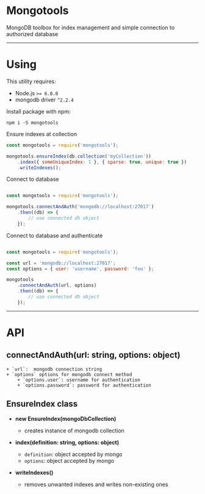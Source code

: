 # Mongotools

MongoDB toolbox for index management and simple connection to authorized database

------------

# Using

This utility requires:

- Node.js `>= 6.0.0`
- mongodb driver `^2.2.4`

Install package with npm:

```
npm i -S mongotools
```

Ensure indexes at collection

```javascript
const mongotools = require('mongotools');

mongotools.ensureIndex(db.collection('myCollection'))
    .index({ someUniqueIndex: 1 }, { sparse: true, unique: true })
    .writeIndexes();
```

Connect to database

```javascript

const mongotools = require('mongotools');

mongotools.connectAndAuth('mongodb://localhost:27017')
    .then((db) => {
        // use connected db object
    });
```


Connect to database and authenticate

```javascript

const mongotools = require('mongotools');

const url = 'mongodb://localhost:27017';
const options = { user: 'username', password: 'foo' };

mongotools
    .connectAndAuth(url, options)
    .then((db) => {
        // use connected db object
    });
```

------------

# API

## connectAndAuth(url: string, options: object)
    + `url`:  mongodb connection string
    + `options` options for mongodb connect method
        + `options.user`: username for authentication
        + `options.password`: password for authentication

## EnsureIndex class

- **new EnsureIndex(mongoDbCollection)**
    + creates instance of mongodb collection

- **index(definition: string, options: object)**
    + `definition`: object accepted by mongo
    + `options`: object accepted by mongo

- **writeIndexes()**
    + removes unwanted indexes and writes non-existing ones